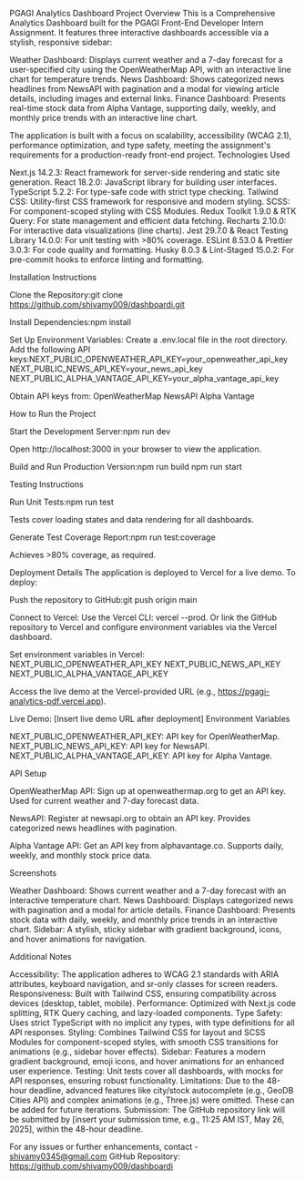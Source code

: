 PGAGI Analytics Dashboard
Project Overview
This is a Comprehensive Analytics Dashboard built for the PGAGI Front-End Developer Intern Assignment. It features three interactive dashboards accessible via a stylish, responsive sidebar:

Weather Dashboard: Displays current weather and a 7-day forecast for a user-specified city using the OpenWeatherMap API, with an interactive line chart for temperature trends.
News Dashboard: Shows categorized news headlines from NewsAPI with pagination and a modal for viewing article details, including images and external links.
Finance Dashboard: Presents real-time stock data from Alpha Vantage, supporting daily, weekly, and monthly price trends with an interactive line chart.

The application is built with a focus on scalability, accessibility (WCAG 2.1), performance optimization, and type safety, meeting the assignment's requirements for a production-ready front-end project.
Technologies Used

Next.js 14.2.3: React framework for server-side rendering and static site generation.
React 18.2.0: JavaScript library for building user interfaces.
TypeScript 5.2.2: For type-safe code with strict type checking.
Tailwind CSS: Utility-first CSS framework for responsive and modern styling.
SCSS: For component-scoped styling with CSS Modules.
Redux Toolkit 1.9.0 & RTK Query: For state management and efficient data fetching.
Recharts 2.10.0: For interactive data visualizations (line charts).
Jest 29.7.0 & React Testing Library 14.0.0: For unit testing with >80% coverage.
ESLint 8.53.0 & Prettier 3.0.3: For code quality and formatting.
Husky 8.0.3 & Lint-Staged 15.0.2: For pre-commit hooks to enforce linting and formatting.

Installation Instructions

Clone the Repository:git clone https://github.com/shivamy009/dashboardi.git


Install Dependencies:npm install


Set Up Environment Variables:
Create a .env.local file in the root directory.
Add the following API keys:NEXT_PUBLIC_OPENWEATHER_API_KEY=your_openweather_api_key
NEXT_PUBLIC_NEWS_API_KEY=your_news_api_key
NEXT_PUBLIC_ALPHA_VANTAGE_API_KEY=your_alpha_vantage_api_key


Obtain API keys from:
OpenWeatherMap
NewsAPI
Alpha Vantage





How to Run the Project

Start the Development Server:npm run dev


Open http://localhost:3000 in your browser to view the application.


Build and Run Production Version:npm run build
npm run start



Testing Instructions

Run Unit Tests:npm run test


Tests cover loading states and data rendering for all dashboards.


Generate Test Coverage Report:npm run test:coverage


Achieves >80% coverage, as required.



Deployment Details
The application is deployed to Vercel for a live demo. To deploy:

Push the repository to GitHub:git push origin main


Connect to Vercel:
Use the Vercel CLI: vercel --prod.
Or link the GitHub repository to Vercel and configure environment variables via the Vercel dashboard.


Set environment variables in Vercel:
NEXT_PUBLIC_OPENWEATHER_API_KEY
NEXT_PUBLIC_NEWS_API_KEY
NEXT_PUBLIC_ALPHA_VANTAGE_API_KEY


Access the live demo at the Vercel-provided URL (e.g., https://pgagi-analytics-pdf.vercel.app).

Live Demo: [Insert live demo URL after deployment]
Environment Variables

NEXT_PUBLIC_OPENWEATHER_API_KEY: API key for OpenWeatherMap.
NEXT_PUBLIC_NEWS_API_KEY: API key for NewsAPI.
NEXT_PUBLIC_ALPHA_VANTAGE_API_KEY: API key for Alpha Vantage.

API Setup

OpenWeatherMap API:
Sign up at openweathermap.org to get an API key.
Used for current weather and 7-day forecast data.


NewsAPI:
Register at newsapi.org to obtain an API key.
Provides categorized news headlines with pagination.


Alpha Vantage API:
Get an API key from alphavantage.co.
Supports daily, weekly, and monthly stock price data.



Screenshots

Weather Dashboard: Shows current weather and a 7-day forecast with an interactive temperature chart.
News Dashboard: Displays categorized news with pagination and a modal for article details.
Finance Dashboard: Presents stock data with daily, weekly, and monthly price trends in an interactive chart.
Sidebar: A stylish, sticky sidebar with gradient background, icons, and hover animations for navigation.

Additional Notes

Accessibility: The application adheres to WCAG 2.1 standards with ARIA attributes, keyboard navigation, and sr-only classes for screen readers.
Responsiveness: Built with Tailwind CSS, ensuring compatibility across devices (desktop, tablet, mobile).
Performance: Optimized with Next.js code splitting, RTK Query caching, and lazy-loaded components.
Type Safety: Uses strict TypeScript with no implicit any types, with type definitions for all API responses.
Styling: Combines Tailwind CSS for layout and SCSS Modules for component-scoped styles, with smooth CSS transitions for animations (e.g., sidebar hover effects).
Sidebar: Features a modern gradient background, emoji icons, and hover animations for an enhanced user experience.
Testing: Unit tests cover all dashboards, with mocks for API responses, ensuring robust functionality.
Limitations: Due to the 48-hour deadline, advanced features like city/stock autocomplete (e.g., GeoDB Cities API) and complex animations (e.g., Three.js) were omitted. These can be added for future iterations.
Submission: The GitHub repository link will be submitted by [insert your submission time, e.g., 11:25 AM IST, May 26, 2025], within the 48-hour deadline.

For any issues or further enhancements, contact - shivamy0345@gmail.com
GitHub Repository:  https://github.com/shivamy009/dashboardi
